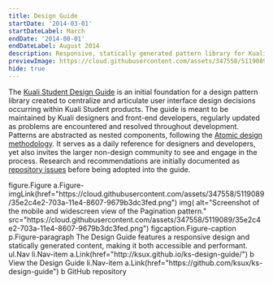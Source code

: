 ```yaml
---
title: Design Guide
startDate: '2014-03-01'
startDateLabel: March
endDate: '2014-08-01'
endDateLabel: August 2014
description: Responsive, statically generated pattern library for Kuali Student.
previewImage: https://cloud.githubusercontent.com/assets/347558/5119089/35e2c4e2-703a-11e4-8607-9679b3dc3fed.png
hide: true
---
```


The [Kuali Student Design Guide](http://ksux.github.io/ks-design-guide/) is an initial foundation for a design pattern library created to centralize and articulate user interface design decisions occurring within Kuali Student products. The guide is meant to be maintained by Kuali designers and front-end developers, regularly updated as problems are encountered and resolved throughout development. Patterns are abstracted as nested components, following the [Atomic design methodology](http://bradfrost.com/blog/post/atomic-web-design/). It serves as a daily reference for designers and developers, yet also invites the larger non-design community to see and engage in the process. Research and recommendations are initially documented as [repository issues](https://github.com/ksux/ks-design-guide/issues) before being adopted into the guide.

<jade>
figure.Figure
  a.Figure-imgLink(href="https://cloud.githubusercontent.com/assets/347558/5119089/35e2c4e2-703a-11e4-8607-9679b3dc3fed.png")
    img(
      alt="Screenshot of the mobile and widescreen view of the Pagination pattern."
      src="https://cloud.githubusercontent.com/assets/347558/5119089/35e2c4e2-703a-11e4-8607-9679b3dc3fed.png")
  figcaption.Figure-caption
    p.Figure-paragraph The Design Guide features a responsive design and statically generated content, making it both accessible and performant.
    ul.Nav
      li.Nav-item
        a.Link(href="http://ksux.github.io/ks-design-guide/")
          b View the Design Guide
      li.Nav-item
        a.Link(href="https://github.com/ksux/ks-design-guide")
          b GitHub repository
</jade>
